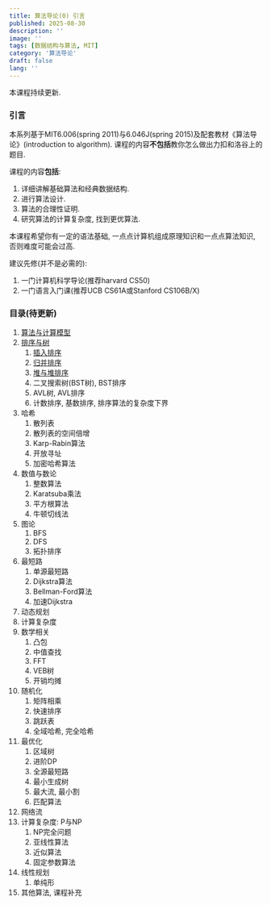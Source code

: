 ```yaml
---
title: 算法导论(0) 引言
published: 2025-08-30
description: ''
image: ''
tags: [数据结构与算法, MIT]
category: '算法导论'
draft: false 
lang: ''
---
```


本课程持续更新.

### 引言
本系列基于MIT6.006(spring 2011)与6.046J(spring 2015)及配套教材《算法导论》(introduction to algorithm). 课程的内容**不包括**教你怎么做出力扣和洛谷上的题目.

课程的内容**包括**: 
1. 详细讲解基础算法和经典数据结构.
2. 进行算法设计.
3. 算法的合理性证明.
4. 研究算法的计算复杂度, 找到更优算法. 

本课程希望你有一定的语法基础, 一点点计算机组成原理知识和一点点算法知识, 否则难度可能会过高.

建议先修(并不是必需的):
1. 一门计算机科学导论(推荐harvard CS50)
2. 一门语言入门课(推荐UCB CS61A或Stanford CS106B/X)

### 目录(待更新)
1. [算法与计算模型](../算法导论1-算法与计算模型/)
2. [排序与树](../算法导论2-排序与树/)
   1. [插入排序](../算法导论2-排序与树/#插入排序insertion-sort)
   2. [归并排序](../算法导论2-排序与树/#归并排序merge-sort)
   3. [堆与堆排序](../算法导论2-排序与树/#优先级队列priority-queue)
   4. 二叉搜索树(BST树), BST排序
   5. AVL树, AVL排序
   6. 计数排序, 基数排序, 排序算法的复杂度下界
3. 哈希
   1. 散列表
   2. 散列表的空间倍增
   3. Karp-Rabin算法
   4. 开放寻址
   5. 加密哈希算法
4. 数值与数论
   1. 整数算法
   2. Karatsuba乘法
   3. 平方根算法
   4. 牛顿切线法
5. 图论
   1. BFS
   2. DFS
   3. 拓扑排序
6. 最短路
   1. 单源最短路
   2. Dijkstra算法
   3. Bellman-Ford算法
   4. 加速Dijkstra
7. 动态规划
8. 计算复杂度
9. 数学相关
   1.  凸包
   2.  中值查找
   3.  FFT
   4.  VEB树
   5.  开销均摊
10. 随机化
    1.  矩阵相乘
    2.  快速排序
    3.  跳跃表
    4.  全域哈希, 完全哈希
11. 最优化
    1.  区域树
    2.  进阶DP
    3.  全源最短路
    4.  最小生成树
    5.  最大流, 最小割
    6.  匹配算法
12. 网络流
13. 计算复杂度: P与NP
    1.  NP完全问题
    2.  亚线性算法
    3.  近似算法
    4.  固定参数算法
14. 线性规划
    1.  单纯形
15. 其他算法, 课程补充